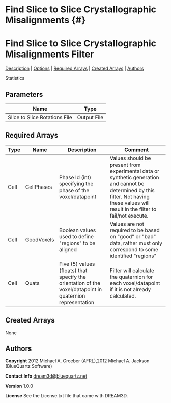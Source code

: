
Find Slice to Slice Crystallographic Misalignments {#}
======
<h1 class="pHeading1">Find Slice to Slice Crystallographic Misalignments Filter</h1>
<p class="pCellBody">
<a href="../StatisticsFilters/FindSlicetoSliceRotations.html#wp2">Description</a>
| <a href="../StatisticsFilters/FindSlicetoSliceRotations.html#wp3">Options</a>
| <a href="../StatisticsFilters/FindSlicetoSliceRotations.html#wp4">Required Arrays</a>
| <a href="../StatisticsFilters/FindSlicetoSliceRotations.html#wp5">Created Arrays</a>
| <a href="../StatisticsFilters/FindSlicetoSliceRotations.html#wp1">Authors</a> 

Statistics


## Parameters ##

| Name | Type |
|------|------|
| Slice to Slice Rotations File | Output File |

## Required Arrays ##

| Type | Name | Description | Comment |
|------|------|-------------|---------|
| Cell | CellPhases | Phase Id (int) specifying the phase of the voxel/datapoint | Values should be present from experimental data or synthetic generation and cannot be determined by this filter. Not having these values will result in the filter to fail/not execute. |
| Cell | GoodVoxels | Boolean values used to define "regions" to be aligned | Values are not required to be based on "good" or "bad" data, rather must only correspond to some identified "regions"  |
| Cell | Quats | Five (5) values (floats) that specify the orientation of the voxel/datapoint in quaternion representation | Filter will calculate the quaternion for each voxel/datapoint if it is not already calculated. |

## Created Arrays ##
None

## Authors ##

**Copyright** 2012 Michael A. Groeber (AFRL),2012 Michael A. Jackson (BlueQuartz Software)

**Contact Info** dream3d@bluequartz.net

**Version** 1.0.0

**License**  See the License.txt file that came with DREAM3D.



